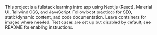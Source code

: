 <!-- Use this file to provide workspace-specific custom instructions to Copilot. For more details, visit https://code.visualstudio.com/docs/copilot/copilot-customization#_use-a-githubcopilotinstructionsmd-file -->

This project is a fullstack learning intro app using Next.js (React), Material UI, Tailwind CSS, and JavaScript. Follow best practices for SEO, static/dynamic content, and code documentation. Leave containers for images where needed. Test cases are set up but disabled by default; see README for enabling instructions.

